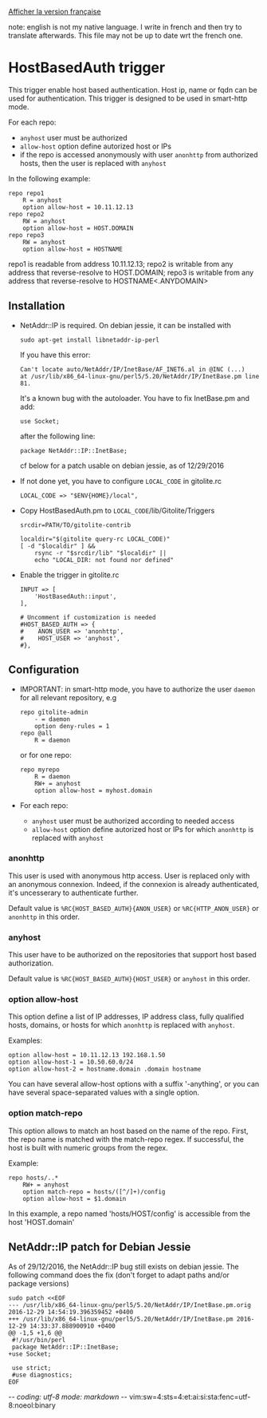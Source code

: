 [Afficher la version française](HostBasedAuth_fr.md)

note: english is not my native language. I write in french and then try to
translate afterwards. This file may not be up to date wrt the french one.

# HostBasedAuth trigger

This trigger enable host based authentication. Host ip, name or fqdn can be used
for authentication. This trigger is designed to be used in smart-http mode.

For each repo:
* `anyhost` user must be authorized
* `allow-host` option define autorized host or IPs
* if the repo is accessed anonymously with user `anonhttp` from authorized
  hosts, then the user is replaced with `anyhost`

In the following example:
~~~
repo repo1
    R = anyhost
    option allow-host = 10.11.12.13
repo repo2
    RW = anyhost
    option allow-host = HOST.DOMAIN
repo repo3
    RW = anyhost
    option allow-host = HOSTNAME
~~~
repo1 is readable from address 10.11.12.13;
repo2 is writable from any address that reverse-resolve to HOST.DOMAIN;
repo3 is writable from any address that reverse-resolve to HOSTNAME<.ANYDOMAIN>

## Installation

* NetAddr::IP is required. On debian jessie, it can be installed with
    ~~~
    sudo apt-get install libnetaddr-ip-perl
    ~~~
  If you have this error:
    ~~~
    Can't locate auto/NetAddr/IP/InetBase/AF_INET6.al in @INC (...)
    at /usr/lib/x86_64-linux-gnu/perl5/5.20/NetAddr/IP/InetBase.pm line 81.
    ~~~
  It's a known bug with the autoloader. You have to fix InetBase.pm and add:
    ~~~
    use Socket;
    ~~~
  after the following line:
    ~~~
    package NetAddr::IP::InetBase;
    ~~~
  cf below for a patch usable on debian jessie, as of 12/29/2016

* If not done yet, you have to configure `LOCAL_CODE` in gitolite.rc
    ~~~
    LOCAL_CODE => "$ENV{HOME}/local",
    ~~~

* Copy HostBasedAuth.pm to `LOCAL_CODE`/lib/Gitolite/Triggers
    ~~~
    srcdir=PATH/TO/gitolite-contrib

    localdir="$(gitolite query-rc LOCAL_CODE)"
    [ -d "$localdir" ] &&
        rsync -r "$srcdir/lib" "$localdir" ||
        echo "LOCAL_DIR: not found nor defined"
    ~~~

* Enable the trigger in gitolite.rc
    ~~~
    INPUT => [
        'HostBasedAuth::input',
    ],

    # Uncomment if customization is needed
    #HOST_BASED_AUTH => {
    #    ANON_USER => 'anonhttp',
    #    HOST_USER => 'anyhost',
    #},
    ~~~

## Configuration

* IMPORTANT: in smart-http mode, you have to authorize the user `daemon` for all
  relevant repository, e.g
    ~~~
    repo gitolite-admin
        - = daemon
        option deny-rules = 1
    repo @all
        R = daemon
    ~~~
  or for one repo:
    ~~~
    repo myrepo
        R = daemon
        RW+ = anyhost
        option allow-host = myhost.domain
    ~~~

* For each repo:
    * `anyhost` user must be authorized according to needed access
    * `allow-host` option define autorized host or IPs for which `anonhttp` is
      replaced with `anyhost`

### anonhttp

This user is used with anonymous http access. User is replaced only with an
anonymous connexion. Indeed, if the connexion is already authenticated, it's
uncesserary to authenticate further.

Default value is `%RC{HOST_BASED_AUTH}{ANON_USER}` or `%RC{HTTP_ANON_USER}` or
`anonhttp` in this order.

### anyhost

This user have to be authorized on the repositories that support host based
authorization.

Default value is `%RC{HOST_BASED_AUTH}{HOST_USER}` or `anyhost` in this order.

### option allow-host

This option define a list of IP addresses, IP address class, fully qualified
hosts, domains, or hosts for which `anonhttp` is replaced with `anyhost`.

Examples:
~~~
option allow-host = 10.11.12.13 192.168.1.50
option allow-host-1 = 10.50.60.0/24
option allow-host-2 = hostname.domain .domain hostname
~~~
You can have several allow-host options with a suffix '-anything', or you can
have several space-separated values with a single option.

### option match-repo

This option allows to match an host based on the name of the repo. First, the
repo name is matched with the match-repo regex. If successful, the host is built
with numeric groups from the regex.

Example:
~~~
repo hosts/..*
    RW+ = anyhost
    option match-repo = hosts/([^/]+)/config
    option allow-host = $1.domain
~~~
In this example, a repo named 'hosts/HOST/config' is accessible from the host
'HOST.domain'

## NetAddr::IP patch for Debian Jessie

As of 29/12/2016, the NetAddr::IP bug still exists on debian jessie. The
following command does the fix (don't forget to adapt paths and/or package
versions)
~~~
sudo patch <<EOF
--- /usr/lib/x86_64-linux-gnu/perl5/5.20/NetAddr/IP/InetBase.pm.orig	2016-12-29 14:54:19.396359452 +0400
+++ /usr/lib/x86_64-linux-gnu/perl5/5.20/NetAddr/IP/InetBase.pm	2016-12-29 14:33:37.888900910 +0400
@@ -1,5 +1,6 @@
 #!/usr/bin/perl
 package NetAddr::IP::InetBase;
+use Socket;
 
 use strict;
 #use diagnostics;
EOF
~~~

-*- coding: utf-8 mode: markdown -*- vim:sw=4:sts=4:et:ai:si:sta:fenc=utf-8:noeol:binary